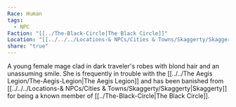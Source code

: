 ```yaml
---
Race: Human
tags:
  - NPC
Faction: "[[../The-Black-Circle|The Black Circle]]"
Location: "[[../../../Locations-& NPCs/Cities & Towns/Skaggerty/Skaggerty|Skaggerty]] (Region)"
share: "true"
---
```


A young female mage clad in dark traveler's robes with blond hair and an unassuming smile. She is frequently in trouble with the [[../../The Aegis Legion/The-Aegis-Legion|The Aegis Legion]] and has been banished from [[../../../Locations-& NPCs/Cities & Towns/Skaggerty/Skaggerty|Skaggerty]] for being a known member of [[../The-Black-Circle|The Black Circle]].